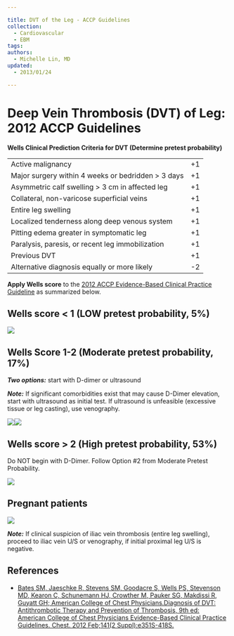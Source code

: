 ```yaml
---

title: DVT of the Leg - ACCP Guidelines
collection:
  - Cardiovascular
  - EBM
tags:
authors:
  - Michelle Lin, MD
updated:
  - 2013/01/24

---
```


# Deep Vein Thrombosis (DVT) of Leg: 2012 ACCP Guidelines

**Wells Clinical Prediction Criteria for DVT (Determine pretest probability)**

|                                                    |     |
|----------------------------------------------------|-----|
| Active malignancy                                  | +1  |
| Major surgery within 4 weeks or bedridden &gt; 3 days   | +1  |
| Asymmetric calf swelling &gt; 3 cm in affected leg | +1  |
| Collateral, non-varicose superficial veins         | +1  |
| Entire leg swelling                                | +1  |
| Localized tenderness along deep venous system      | +1  |
| Pitting edema greater in symptomatic leg           | +1  |
| Paralysis, paresis, or recent leg immobilization   | +1  |
| Previous DVT                                       | +1  |
| Alternative diagnosis equally or more likely       | -2  |

**Apply Wells score** to the [2012 ACCP Evidence-Based Clinical Practice Guideline](http://www.ncbi.nlm.nih.gov/pubmed/22315267) as summarized below.

## Wells score &lt; 1 (LOW pretest probability, 5%) 

![](https://d2p53dh3qxfm0x.cloudfront.net/uploads/img/1jx/5/m/68864aa5-16de-5cd2-8fd1-b50189915f74/640.png)

## Wells Score 1-2 (Moderate pretest probability, 17%)  

***Two options:*** start with D-dimer or ultrasound 

***Note:*** If significant comorbidities exist that may cause D-Dimer elevation, start with ultrasound as initial test. If ultrasound is unfeasible (excessive tissue or leg casting), use venography.

![](https://d2p53dh3qxfm0x.cloudfront.net/uploads/img/1jx/5/m/bbc6d514-963b-5c14-a86a-88f6d242c9c1/640.png)![](https://d2p53dh3qxfm0x.cloudfront.net/uploads/img/1jx/5/m/2c124892-052f-5878-af2b-5c15ea97dc47/640.png)

## Wells score &gt; 2 (High pretest probability, 53%) 

Do NOT begin with D-Dimer. Follow Option \#2 from Moderate Pretest Probability.

![](https://d2p53dh3qxfm0x.cloudfront.net/uploads/img/1jx/5/m/73a1a28e-d818-5241-9c09-40fd1c69ac9b/640.png)

## Pregnant patients 

![](https://d2p53dh3qxfm0x.cloudfront.net/uploads/img/1jx/5/m/70aab985-08c0-550c-8c66-baed03f54199/640.png)

***Note:*** If clinical suspicion of iliac vein thrombosis (entire leg swelling), proceed to iliac vein U/S or venography, if initial proximal leg U/S is negative.

## References

-   [Bates SM, Jaeschke R, Stevens SM, Goodacre S, Wells PS, Stevenson MD, Kearon C, Schunemann HJ, Crowther M, Pauker SG, Makdissi R, Guyatt GH; American College of Chest Physicians.Diagnosis of DVT: Antithrombotic Therapy and Prevention of Thrombosis, 9th ed: American College of Chest Physicians Evidence-Based Clinical Practice Guidelines. Chest. 2012 Feb;141(2 Suppl):e351S-418S.](http://www.ncbi.nlm.nih.gov/pubmed/22315267)
